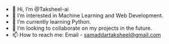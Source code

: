 - 👋 Hi, I’m @Taksheel-ai
- 👀 I’m interested in Machine Learning and Web Development.
- 🌱 I’m currently learning Python.
- 💞️ I’m looking to collaborate on my projects in the future.
- 📫 How to reach me: Email - samaddartaksheel@gmail.com

<!---
Taksheel-ai/Taksheel-ai is a ✨ special ✨ repository because its `README.md` (this file) appears on your GitHub profile.
You can click the Preview link to take a look at your changes.
--->
